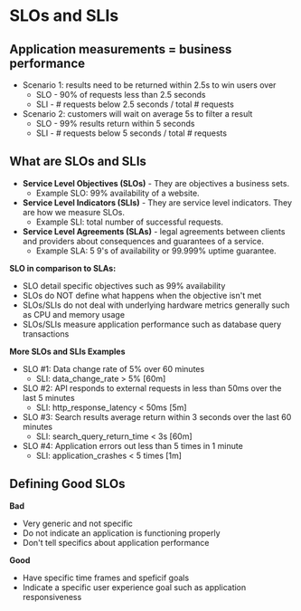 # SLOs and SLIs

## Application measurements = business performance

* Scenario 1: results need to be returned within 2.5s to win users over
    * SLO - 90% of requests less than 2.5 seconds
    * SLI - # requests below 2.5 seconds / total # requests
* Scenario 2: customers will wait on average 5s to filter a result
    * SLO - 99% results return within 5 seconds
    * SLI - # requests below 5 seconds / total # requests

## What are SLOs and SLIs

* **Service Level Objectives (SLOs)** - They are objectives a business sets.
    * Example SLO: 99% availability of a website.
* **Service Level Indicators (SLIs)** - They are service level indicators. They are how we measure SLOs.
    * Example SLI: total number of successful requests.
* **Service Level Agreements (SLAs)** - legal agreements between clients and providers about consequences and guarantees of a service.
    * Example SLA: 5 9's of availability or 99.999% uptime guarantee.

**SLO in comparison to SLAs:**
    
* SLO detail specific objectives such as 99% availability
* SLOs do NOT define what happens when the objective isn't met
* SLOs/SLIs do not deal with underlying hardware metrics generally such as CPU and memory usage
* SLOs/SLIs measure application performance such as database query transactions 

**More SLOs and SLIs Examples**

* SLO #1: Data change rate of 5% over 60 minutes
    * SLI: data_change_rate > 5% [60m]
* SLO #2: API responds to external requests in less than 50ms over the last 5 minutes
    * SLI: http_response_latency  < 50ms [5m]
* SLO #3: Search results average return within 3 seconds over the last 60 minutes
    * SLI: search_query_return_time < 3s [60m]
* SLO #4: Application errors out less than 5 times in 1 minute
    * SLI: application_crashes < 5 times [1m]

## Defining Good SLOs

**Bad**
* Very generic and not specific
* Do not indicate an application is functioning properly
* Don't tell specifics about application performance

**Good**
* Have specific time frames and speficif goals
* Indicate a specific user experience goal such as application responsiveness